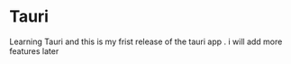 # Tauri 

Learning Tauri and this is my frist release of the tauri app .
i will add more features later 